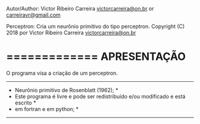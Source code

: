 Autor/Author: Victor Ribeiro Carreira <victorcarreira@on.br> or <carreiravr@gmail.com>

Perceptron: Cria um neurônio primitivo do tipo perceptron.
Copyright (C) 2018 por Victor Ribeiro Carreira <victorcarreira@on.br>

=============
APRESENTAÇÃO
=============

O programa visa a criação de um perceptron.

**********************************************************************************
* Neurônio primitivo de Rosenblatt (1962);                                       *
* Este programa é livre e pode ser redistribuído e/ou modificado  e está escrito *
* em fortran e em python;                                                        *
**********************************************************************************


